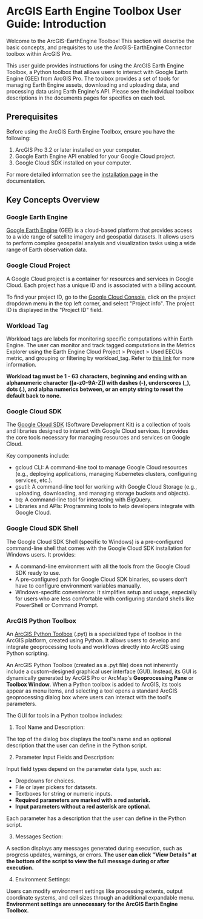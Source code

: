# ArcGIS Earth Engine Toolbox User Guide: Introduction
Welcome to the ArcGIS-EarthEngine Toolbox!
This section will describe the basic concepts, and prequisites to use the ArcGIS-EarthEngine Connector toolbox within ArcGIS Pro. 

This user guide provides instructions for using the ArcGIS Earth Engine Toolbox, a Python toolbox that allows users to interact with Google Earth Engine (GEE) from ArcGIS Pro. The toolbox provides a set of tools for managing Earth Engine assets, downloading and uploading data, and processing data using Earth Engine's API. Please see the individual toolbox descriptions in the documents pages for specifics on each tool.

## Prerequisites

Before using the ArcGIS Earth Engine Toolbox, ensure you have the following:

1. ArcGIS Pro 3.2 or later installed on your computer.
2. Google Earth Engine API enabled for your Google Cloud project.
3. Google Cloud SDK installed on your computer.

For more detailed information see the [installation page](https://github.com/gee-community/arcgis-earthengine-toolbox/blob/alisul/march_docs/docs/03%20Installation.md) in the documentation.

## Key Concepts Overview

### Google Earth Engine

[Google Earth Engine](https://cloud.google.com/earth-engine) (GEE) is a cloud-based platform that provides access to a wide range of satellite imagery and geospatial datasets. It allows users to perform complex geospatial analysis and visualization tasks using a wide range of Earth observation data.

### Google Cloud Project

A Google Cloud project is a container for resources and services in Google Cloud. Each project has a unique ID and is associated with a billing account.

To find your project ID, go to the [Google Cloud Console](https://console.cloud.google.com/), click on the project dropdown menu in the top left corner, and select "Project info". The project ID is displayed in the "Project ID" field.

### Workload Tag

Workload tags are labels for monitoring specific computations within Earth Engine. The user can monitor and track tagged computations in the Metrics Explorer using the Earth Engine Cloud Project > Project > Used EECUs metric, and grouping or filtering by workload_tag. Refer to [this link](https://developers.google.com/earth-engine/guides/monitoring_usage) for more information.

**Workload tag must be 1 - 63 characters, beginning and ending with an alphanumeric character ([a-z0-9A-Z]) with dashes (-), underscores (_), dots (.), and alpha numerics between, or an empty string to reset the default back to none.**


### Google Cloud SDK

The [Google Cloud SDK](https://cloud.google.com/sdk) (Software Development Kit) is a collection of tools and libraries designed to interact with Google Cloud services. It provides the core tools necessary for managing resources and services on Google Cloud.

Key components include:

- gcloud CLI: A command-line tool to manage Google Cloud resources (e.g., deploying applications, managing Kubernetes clusters, configuring services, etc.).
- gsutil: A command-line tool for working with Google Cloud Storage (e.g., uploading, downloading, and managing storage buckets and objects).
- bq: A command-line tool for interacting with BigQuery.
- Libraries and APIs: Programming tools to help developers integrate with Google Cloud.

### Google Cloud SDK Shell

The Google Cloud SDK Shell (specific to Windows) is a pre-configured command-line shell that comes with the Google Cloud SDK installation for Windows users. It provides:

- A command-line environment with all the tools from the Google Cloud SDK ready to use.
- A pre-configured path for Google Cloud SDK binaries, so users don’t have to configure environment variables manually.
- Windows-specific convenience: It simplifies setup and usage, especially for users who are less comfortable with configuring standard shells like PowerShell or Command Prompt.

### ArcGIS Python Toolbox

An [ArcGIS Python Toolbox](https://pro.arcgis.com/en/pro-app/latest/arcpy/geoprocessing_and_python/a-quick-tour-of-python-toolboxes.htm) (.pyt) is a specialized type of toolbox in the ArcGIS platform, created using Python. It allows users to develop and integrate geoprocessing tools and workflows directly into ArcGIS using Python scripting. 

An ArcGIS Python Toolbox (created as a .pyt file) does not inherently include a custom-designed graphical user interface (GUI). Instead, its GUI is dynamically generated by ArcGIS Pro or ArcMap's **Geoprocessing Pane** or **Toolbox Window**. When a Python toolbox is added to ArcGIS, its tools appear as menu items, and selecting a tool opens a standard ArcGIS geoprocessing dialog box where users can interact with the tool's parameters.

The GUI for tools in a Python toolbox includes:

1. Tool Name and Description:

The top of the dialog box displays the tool's name and an optional description that the user can define in the Python script.

2. Parameter Input Fields and Description:

Input field types depend on the parameter data type, such as:
- Dropdowns for choices.
- File or layer pickers for datasets.
- Textboxes for string or numeric inputs.
- **Required parameters are marked with a red asterisk.**
- **Input parameters without a red asterisk are optional.**

Each parameter has a description that the user can define in the Python script.

3. Messages Section:

A section displays any messages generated during execution, such as progress updates, warnings, or errors. **The user can click "View Details" at the bottom of the script to view the full message during or after execution.**

4. Environment Settings:

Users can modify environment settings like processing extents, output coordinate systems, and cell sizes through an additional expandable menu. **Environment settings are unnecessary for the ArcGIS Earth Engine Toolbox.**
